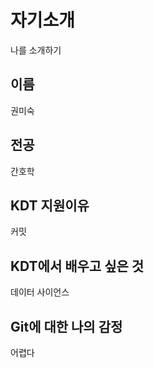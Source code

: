 # 자기소개
나를 소개하기

## 이름
권미숙

## 전공
간호학

## KDT 지원이유
커밋

## KDT에서 배우고 싶은 것
데이터 사이언스

## Git에 대한 나의 감정
어렵다